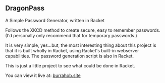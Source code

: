 ## DragonPass

A Simple Password Generator, written in Racket

Follows the XKCD method to create secure, easy to remember passwords. (I'd personally only recommend that for temporary passwords.)

It is very simple, yes...but, the most interesting thing about this project is that it is built wholly in Racket, using Racket's built-in webserver capabilities. The password generation script is also in Racket. 

This is just a little project to see what could be done in Racket. 

You can view it live at: [burrahob.site](http://burrahob.site/)